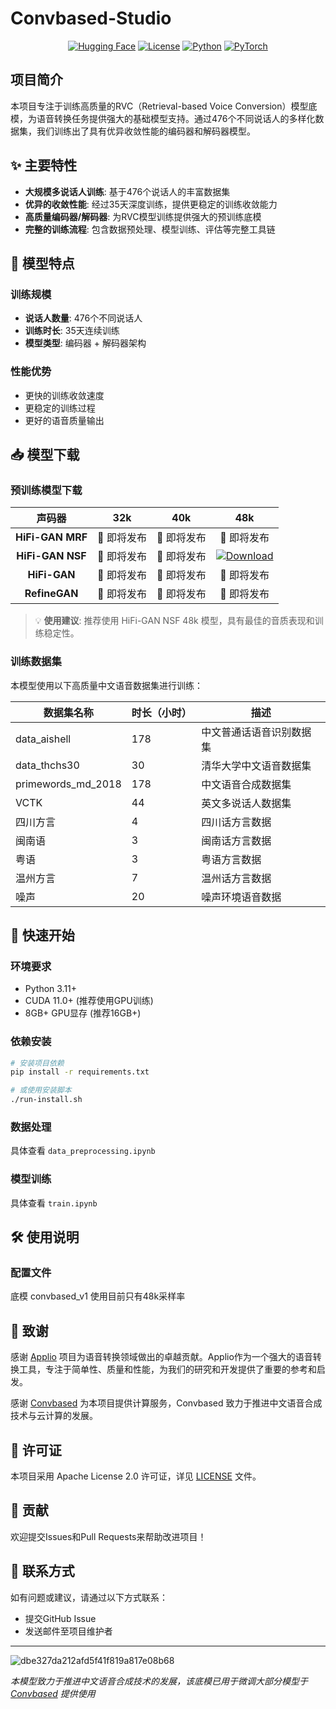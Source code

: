 # Convbased-Studio

<div align="center">

[![Hugging Face](https://img.shields.io/badge/🤗%20Hugging%20Face-Models-yellow?style=for-the-badge)](https://huggingface.co/PluginsKers/Convbased-Studio)
[![License](https://img.shields.io/badge/License-MIT-green?style=for-the-badge)](LICENSE)
[![Python](https://img.shields.io/badge/Python-3.11+-blue?style=for-the-badge&logo=python)](https://www.python.org/)
[![PyTorch](https://img.shields.io/badge/PyTorch-2.3.1-red?style=for-the-badge&logo=pytorch)](https://pytorch.org/)

</div>

## 项目简介

本项目专注于训练高质量的RVC（Retrieval-based Voice Conversion）模型底模，为语音转换任务提供强大的基础模型支持。通过476个不同说话人的多样化数据集，我们训练出了具有优异收敛性能的编码器和解码器模型。

## ✨ 主要特性

- **大规模多说话人训练**: 基于476个说话人的丰富数据集
- **优异的收敛性能**: 经过35天深度训练，提供更稳定的训练收敛能力
- **高质量编码器/解码器**: 为RVC模型训练提供强大的预训练底模
- **完整的训练流程**: 包含数据预处理、模型训练、评估等完整工具链

## 🎯 模型特点

### 训练规模
- **说话人数量**: 476个不同说话人
- **训练时长**: 35天连续训练
- **模型类型**: 编码器 + 解码器架构

### 性能优势
- 更快的训练收敛速度
- 更稳定的训练过程
- 更好的语音质量输出

## 📥 模型下载

### 预训练模型下载

| 声码器 | 32k | 40k | 48k |
|:---:|:---:|:---:|:---:|
| **HiFi-GAN MRF** | 🚧 即将发布 | 🚧 即将发布 | 🚧 即将发布 |
| **HiFi-GAN NSF** | 🚧 即将发布 | 🚧 即将发布 | [![Download](https://img.shields.io/badge/下载-HuggingFace-yellow)](https://huggingface.co/PluginsKers/Convbased-Studio) |
| **HiFi-GAN** | 🚧 即将发布 | 🚧 即将发布 | 🚧 即将发布 |
| **RefineGAN** | 🚧 即将发布 | 🚧 即将发布 | 🚧 即将发布 |

> 💡 **使用建议**: 推荐使用 HiFi-GAN NSF 48k 模型，具有最佳的音质表现和训练稳定性。


### 训练数据集

本模型使用以下高质量中文语音数据集进行训练：

| 数据集名称         | 时长（小时） | 描述 |
|-------------------|-------------|------|
| data_aishell      | 178         | 中文普通话语音识别数据集 |
| data_thchs30      | 30          | 清华大学中文语音数据集 |
| primewords_md_2018| 178         | 中文语音合成数据集 |
| VCTK              | 44          | 英文多说话人数据集 |
| 四川方言           | 4          | 四川话方言数据 |
| 闽南语             | 3          | 闽南话方言数据 |
| 粤语              | 3           | 粤语方言数据 |
| 温州方言           | 7          | 温州话方言数据 |
| 噪声              | 20          | 噪声环境语音数据 |

## 🚀 快速开始

### 环境要求
- Python 3.11+
- CUDA 11.0+ (推荐使用GPU训练)
- 8GB+ GPU显存 (推荐16GB+)

### 依赖安装
```bash
# 安装项目依赖
pip install -r requirements.txt

# 或使用安装脚本
./run-install.sh
```

### 数据处理

具体查看 `data_preprocessing.ipynb`

### 模型训练

具体查看 `train.ipynb`

## 🛠️ 使用说明

### 配置文件

底模 convbased_v1 使用目前只有48k采样率

## 🙏 致谢

感谢 [Applio](https://github.com/IAHispano/Applio) 项目为语音转换领域做出的卓越贡献。Applio作为一个强大的语音转换工具，专注于简单性、质量和性能，为我们的研究和开发提供了重要的参考和启发。


感谢 [Convbased](https://weights.chat/) 为本项目提供计算服务，Convbased 致力于推进中文语音合成技术与云计算的发展。

## 📄 许可证

本项目采用 Apache License 2.0 许可证，详见 [LICENSE](LICENSE) 文件。

## 🤝 贡献

欢迎提交Issues和Pull Requests来帮助改进项目！

## 📧 联系方式

如有问题或建议，请通过以下方式联系：
- 提交GitHub Issue
- 发送邮件至项目维护者

---

![dbe327da212afd5f41f819a817e08b68](https://github.com/user-attachments/assets/c6be570b-1ea5-4811-b253-2d993d5f574a)


*本模型致力于推进中文语音合成技术的发展，该底模已用于微调大部分模型于 [Convbased](https://weights.chat/) 提供使用*
